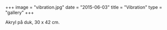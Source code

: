 +++
image = "vibration.jpg"
date = "2015-06-03"
title = "Vibration"
type = "gallery"
+++

Akryl på duk, 30 x 42 cm.
 

